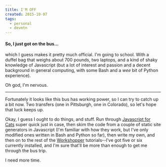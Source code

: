 ```yaml
---
title: I'M OFF
created: 2015-10-07
tags:
  - personal
  - devmtn
---
```


#### So, I just got on the bus...

which I guess makes it pretty much official. I'm going to school. With a duffel bag that weighs about 700 pounds, two laptops, and a kind of shaky knowledge of Javascript (but a lot of interest and passion and a decent background in general computing, with some Bash and a *wee* bit of Python experience).

Oh god, I'm nervous.

---------

Fortunately it looks like this bus has working power, so I can try to catch up a bit now. Two transfers (one in Pittsburgh, one in Colorado), so let's hope that luck keeps up.

Okay, I guess I ought to do things, and stuff. Run through [Javascript for Cats](http://jsforcats.com) super quick just in case, then skim the code from a couple of static site generators in Javascript (I'm familiar with how they work, but I've only modified ones written in Bash and Python so far), then write my own, and then on to the rest of the [Workshopper](https://github.com/workshopper) tutorials--I've got five or six currently installed, and I'm sure that'll be more than enough to get me through the bus trip.

I need more time.
